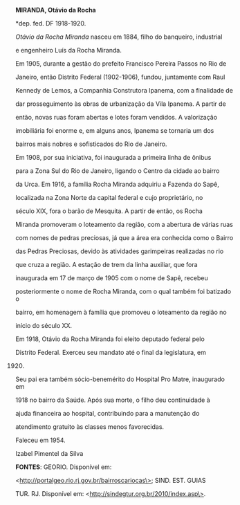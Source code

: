 **MIRANDA, Otávio da Rocha**



\*dep. fed. DF 1918-1920.



*Otávio da Rocha Miranda* nasceu em 1884, filho do banqueiro, industrial

e engenheiro Luís da Rocha Miranda.



Em 1905, durante a gestão do prefeito Francisco Pereira Passos no Rio de

Janeiro, então Distrito Federal (1902-1906), fundou, juntamente com Raul

Kennedy de Lemos, a Companhia Construtora Ipanema, com a finalidade de

dar prosseguimento às obras de urbanização da Vila Ipanema. A partir de

então, novas ruas foram abertas e lotes foram vendidos. A valorização

imobiliária foi enorme e, em alguns anos, Ipanema se tornaria um dos

bairros mais nobres e sofisticados do Rio de Janeiro.



Em 1908, por sua iniciativa, foi inaugurada a primeira linha de ônibus

para a Zona Sul do Rio de Janeiro, ligando o Centro da cidade ao bairro

da Urca. Em 1916, a família Rocha Miranda adquiriu a Fazenda do Sapê,

localizada na Zona Norte da capital federal e cujo proprietário, no

século XIX, fora o barão de Mesquita. A partir de então, os Rocha

Miranda promoveram o loteamento da região, com a abertura de várias ruas

com nomes de pedras preciosas, já que a área era conhecida como o Bairro

das Pedras Preciosas, devido às atividades garimpeiras realizadas no rio

que cruza a região. A estação de trem da linha auxiliar, que fora

inaugurada em 17 de março de 1905 com o nome de Sapê, recebeu

posteriormente o nome de Rocha Miranda, com o qual também foi batizado o

bairro, em homenagem à família que promoveu o loteamento da região no

início do século XX.



Em 1918, Otávio da Rocha Miranda foi eleito deputado federal pelo

Distrito Federal. Exerceu seu mandato até o final da legislatura, em

1920.



Seu pai era também sócio-benemérito do Hospital Pro Matre, inaugurado em

1918 no bairro da Saúde. Após sua morte, o filho deu continuidade à

ajuda financeira ao hospital, contribuindo para a manutenção do

atendimento gratuito às classes menos favorecidas.



Faleceu em 1954.



Izabel Pimentel da Silva



**FONTES**: GEORIO. Disponível em:

\<http://portalgeo.rio.rj.gov.br/bairroscariocas\>; SIND. EST. GUIAS

TUR. RJ. Disponível em: \<http://sindegtur.org.br/2010/index.asp\>.

